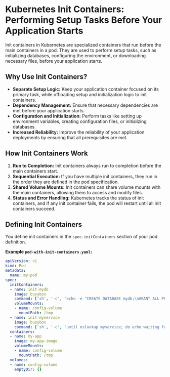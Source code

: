 # Kubernetes Init Containers: Performing Setup Tasks Before Your Application Starts

Init containers in Kubernetes are specialized containers that run before the main containers in a pod. They are used to perform setup tasks, such as initializing databases, configuring the environment, or downloading necessary files, before your application starts.

## Why Use Init Containers?

* **Separate Setup Logic:**  Keep your application container focused on its primary task, while offloading setup and initialization logic to init containers.
* **Dependency Management:** Ensure that necessary dependencies are met before your application starts.
* **Configuration and Initialization:** Perform tasks like setting up environment variables, creating configuration files, or initializing databases.
* **Increased Reliability:**  Improve the reliability of your application deployments by ensuring that all prerequisites are met.

## How Init Containers Work

1. **Run to Completion:** Init containers always run to completion before the main containers start.
2. **Sequential Execution:**  If you have multiple init containers, they run in the order they are defined in the pod specification.
3. **Shared Volume Mounts:** Init containers can share volume mounts with the main containers, allowing them to access and modify files.
4. **Status and Error Handling:** Kubernetes tracks the status of init containers, and if any init container fails, the pod will restart until all init containers succeed.

## Defining Init Containers

You define init containers in the `spec.initContainers` section of your pod definition.

**Example `pod-with-init-containers.yaml`:**

```yaml
apiVersion: v1
kind: Pod
metadata:
  name: my-pod
spec:
  initContainers:
  - name: init-mydb
    image: busybox
    command: ['sh', '-c', 'echo -e "CREATE DATABASE mydb;\nGRANT ALL PRIVILEGES ON mydb.* TO \'user\'@\'%\' IDENTIFIED BY \'password\';" > /tmp/setup.sql']
    volumeMounts:
    - name: config-volume
      mountPath: /tmp
  - name: init-myservice
    image: busybox
    command: ['sh', '-c', 'until nslookup myservice; do echo waiting for myservice; sleep 2; done;']
  containers:
  - name: my-app
    image: my-app-image
    volumeMounts:
    - name: config-volume
      mountPath: /tmp
  volumes:
  - name: config-volume
    emptyDir: {}